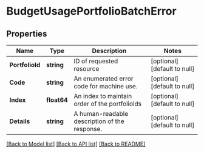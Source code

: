 # BudgetUsagePortfolioBatchError

## Properties
Name | Type | Description | Notes
------------ | ------------- | ------------- | -------------
**PortfolioId** | **string** | ID of requested resource | [optional] [default to null]
**Code** | **string** | An enumerated error code for machine use. | [optional] [default to null]
**Index** | **float64** | An index to maintain order of the portfolioIds | [optional] [default to null]
**Details** | **string** | A human-readable description of the response. | [optional] [default to null]

[[Back to Model list]](../README.md#documentation-for-models) [[Back to API list]](../README.md#documentation-for-api-endpoints) [[Back to README]](../README.md)

